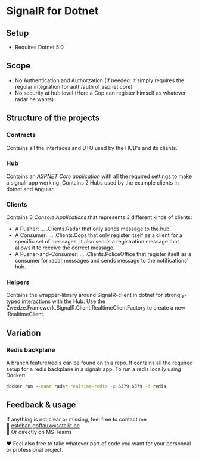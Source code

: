# SignalR for Dotnet
## Setup
- Requires Dotnet 5.0
## Scope
- No Authentication and Authorzation (If needed: it simply requires the regular integration for auth/auth of aspnet core)
- No security at hub level (Here a Cop can register himself as whatever radar he wants)
## Structure of the projects
### Contracts
Contains all the interfaces and DTO used by the HUB's and its clients.
### Hub
Contains an *ASPNET Core application* with all the required settings to make a signalr app working. Contains 2 Hubs used by the example clients in dotnet and Angular.
### Clients
Contains 3 *Console Applications* that represents 3 different kinds of clients:
- A Pusher: ... .Clients.Radar that only sends message to the hub.
- A Consumer: ... .Clients.Cops that only register itself as a client for a specific set of messages. It also sends a registration message that allows it to receive the correct message.
- A Pusher-and-Consumer: ... .Clients.PoliceOffice that register itself as a consumer for radar messages and sends message to the notifications' hub.
### Helpers
Contains the wrapper-library around SignalR-client in dotnet for strongly-typed interactions with the Hub.
Use the Zwedze.Framework.SignalR.Client.RealtimeClientFactory to create a new IRealtimeClient.
## Variation
### Redis backplane
A branch feature/redis can be found on this repo. It contains all the required setup for a redis backplane in a signalr app.
To run a redis locally using Docker:
``` cmd
docker run --name radar-realtime-redis -p 6379:6379 -d redis
```
## Feedback & usage
If anything is not clear or missing, feel free to contact me  
📧 esteban.goffaux@satellit.be  
📜 Or directly on MS Teams

❤️ Feel also free to take whatever part of code you want for your personnal or professional project.